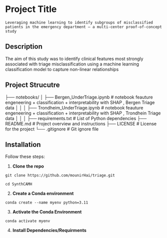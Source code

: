 # Project Title

`Leveraging machine learning to identify subgroups of misclassified patients in the emergency department – a multi-center proof-of-concept study`

## Description

The aim of this study was to identify clinical features most strongly associated with triage misclassification using a machine learning classification model to capture non-linear relationships

## Project Strucutre

├── notebooks/
│ ├── Bergen_UnderTriage.ipynb  # notebook feauture engeneering + classification + interpretability with SHAP , Bergen Triage data
│ │
│ ├── Trondheim_UnderTriage.ipynb  # notebook feauture engeneering + classification + interpretability with SHAP , Trondhein Triage data
│ │ 
│
├── requirements.txt # List of Python dependencies
├── README.md # Project overview and instructions
├── LICENSE # License for the project
└── .gitignore # Git ignore file

## Installation

Follow these steps:

1. **Clone the repo**

`git clone https://github.com/mounirHai/triage.git`

`cd SynthCAMH`

2. **Create a Conda environment**

`conda create --name myenv python=3.11`

3. **Activate the Conda Environment**

`conda activate myenv`

4. **Install Dependencies/Requirments**
